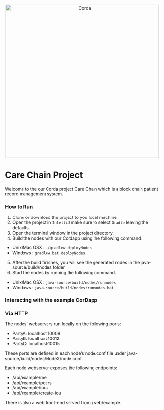 <p align="center">
  <img src="https://www.corda.net/wp-content/uploads/2016/11/fg005_corda_b.png" alt="Corda" width="500">
</p>

# Care Chain Project

Welcome to the our Corda project Care Chain which is a block chain patient record management system.

### How to Run
1. Clone or download the project to you local machine.
2. Open the project in `IntelliJ` make sure to select `Gradle` leaving the defaults.
3. Open the terminal window in the project directory.
4. Build the nodes with our Cordapp using the following command.
  * Unix/Mac OSX :  `./gradlew deployNodes`
  * Windows :       `gradlew.bat deployNodes`
5. After the build finishes, you will see the generated nodes in the java-source/build/nodes folder
6. Start the nodes by running the following command.
  * Unix/Mac OSX :  `java-source/build/nodes/runnodes`
  * Windows :       `java-source/build/nodes/runnodes.bat`
  
### Interacting with the example CorDapp
### Via HTTP

The nodes’ webservers run locally on the following ports:

 * PartyA: localhost:10009
 * PartyB: localhost:10012
 * PartyC: localhost:10015

These ports are defined in each node’s node.conf file under java-source/build/nodes/NodeX/node.conf.

Each node webserver exposes the following endpoints:

 * /api/example/me
 * /api/example/peers
 * /api/example/ious
 * /api/example/create-iou

There is also a web front-end served from /web/example.

